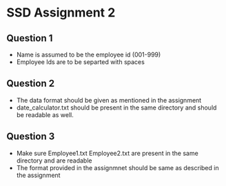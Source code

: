 # SSD Assignment 2

## Question 1

- Name is assumed to be the employee id (001-999)
- Employee Ids are to be separted with spaces

## Question 2

- The data format should be given as mentioned in the assignment
- date_calculator.txt should be present in the same directory and should be readable as well.

## Question 3

- Make sure Employee1.txt Employee2.txt are present in the same directory and are readable
- The format provided in the assignmnet should be same as described in the assignment
